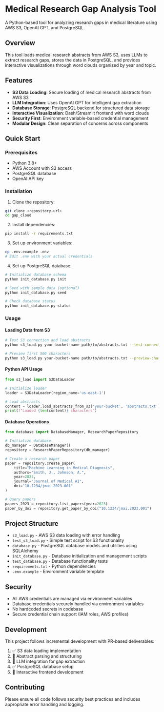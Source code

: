 # Medical Research Gap Analysis Tool

A Python-based tool for analyzing research gaps in medical literature using AWS S3, OpenAI GPT, and PostgreSQL.

## Overview

This tool loads medical research abstracts from AWS S3, uses LLMs to extract research gaps, stores the data in PostgreSQL, and provides interactive visualizations through word clouds organized by year and topic.

## Features

- **S3 Data Loading**: Secure loading of medical research abstracts from AWS S3
- **LLM Integration**: Uses OpenAI GPT for intelligent gap extraction
- **Database Storage**: PostgreSQL backend for structured data storage
- **Interactive Visualization**: Dash/Streamlit frontend with word clouds
- **Security First**: Environment variable-based credential management
- **Modular Design**: Clean separation of concerns across components

## Quick Start

### Prerequisites

- Python 3.8+
- AWS Account with S3 access
- PostgreSQL database
- OpenAI API key

### Installation

1. Clone the repository:
```bash
git clone <repository-url>
cd gap_cloud
```

2. Install dependencies:
```bash
pip install -r requirements.txt
```

3. Set up environment variables:
```bash
cp .env.example .env
# Edit .env with your actual credentials
```

4. Set up PostgreSQL database:
```bash
# Initialize database schema
python init_database.py init

# Seed with sample data (optional)
python init_database.py seed

# Check database status
python init_database.py status
```

### Usage

#### Loading Data from S3

```bash
# Test S3 connection and load abstracts
python s3_load.py your-bucket-name path/to/abstracts.txt --test-connection

# Preview first 500 characters
python s3_load.py your-bucket-name path/to/abstracts.txt --preview-chars 500
```

#### Python API Usage

```python
from s3_load import S3DataLoader

# Initialize loader
loader = S3DataLoader(region_name='us-east-1')

# Load abstracts
content = loader.load_abstracts_from_s3('your-bucket', 'abstracts.txt')
print(f"Loaded {len(content)} characters")
```

#### Database Operations

```python
from database import DatabaseManager, ResearchPaperRepository

# Initialize database
db_manager = DatabaseManager()
repository = ResearchPaperRepository(db_manager)

# Create a research paper
paper = repository.create_paper(
    title="Machine Learning in Medical Diagnosis",
    authors="Smith, J., Johnson, A.",
    year=2023,
    journal="Journal of Medical AI",
    doi="10.1234/jmai.2023.001"
)

# Query papers
papers_2023 = repository.list_papers(year=2023)
paper_by_doi = repository.get_paper_by_doi("10.1234/jmai.2023.001")
```

## Project Structure

- `s3_load.py` - AWS S3 data loading with error handling
- `test_s3_load.py` - Simple test script for S3 functionality
- `database.py` - PostgreSQL database models and utilities using SQLAlchemy
- `init_database.py` - Database initialization and management scripts
- `test_database.py` - Database functionality tests
- `requirements.txt` - Python dependencies
- `.env.example` - Environment variable template

## Security

- All AWS credentials are managed via environment variables
- Database credentials securely handled via environment variables
- No hardcoded secrets in codebase
- Secure credential chain support (IAM roles, AWS profiles)

## Development

This project follows incremental development with PR-based deliverables:

1. ✅ S3 data loading implementation
2. 🔄 Abstract parsing and structuring
3. 🔄 LLM integration for gap extraction
4. ✅ PostgreSQL database setup
5. 🔄 Interactive frontend development

## Contributing

Please ensure all code follows security best practices and includes appropriate error handling and logging.
